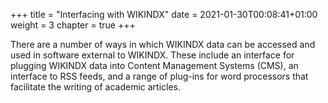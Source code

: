 +++
title = "Interfacing with WIKINDX"
date = 2021-01-30T00:08:41+01:00
weight = 3
chapter = true
+++

There are a number of ways in which WIKINDX data can be accessed and used in software external to WIKINDX.
These include an interface for plugging WIKINDX data into Content Management Systems (CMS),
an interface to RSS feeds, and a range of plug-ins for word processors that facilitate the writing of academic articles.
